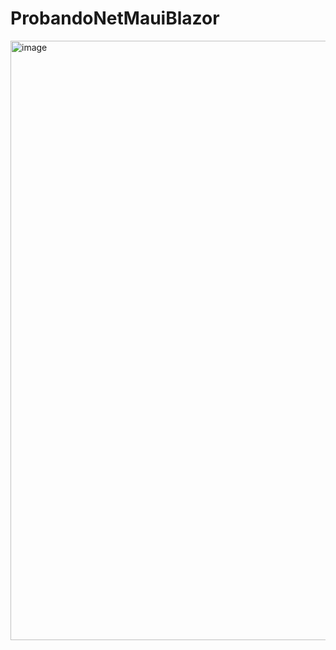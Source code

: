 # ProbandoNetMauiBlazor

<img width="959" alt="image" src="https://user-images.githubusercontent.com/72844628/209690376-557a8ff7-f8d8-43e4-8f5b-6b5290c927df.png">
